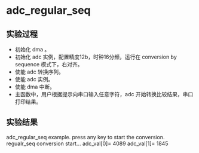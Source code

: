 # adc_regular_seq

## 实验过程

+ 初始化 dma 。
+ 初始化 adc 实例，配置精度12b，时钟16分频，运行在 conversion by sequence 模式下，右对齐。
+ 使能 adc 转换序列。
+ 使能 adc 实例。
+ 使能 dma 中断。
+ 主函数中，用户根据提示向串口输入任意字符，adc 开始转换比较结果，串口打印结果。

## 实验结果

adc_regular_seq example.
press any key to start the conversion.
regualr_seq conversion start...
adc_val[0]= 4089
adc_val[1]= 1845
